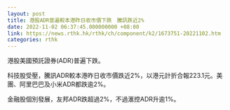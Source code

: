 ```yaml
---
layout: post
title: 港股ADR普遍較本港昨日收市價下跌　騰訊跌近2%
date: 2022-11-02 06:37:45.000000000 +08:00
link: https://news.rthk.hk/rthk/ch/component/k2/1673751-20221102.htm
categories: rthk
---
```


港股美國預託證券(ADR)普遍下跌。

科技股受壓，騰訊ADR較本港昨日收市價跌近2%，以港元計折合報223.1元。美團、阿里巴巴及小米ADR都跌逾2%。

金融股個別發展，友邦ADR跌超過2%，不過滙控ADR升逾1%。
